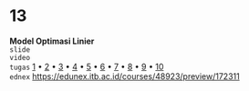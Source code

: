 # 13
**Model Optimasi Linier** \
`slide` []() \
`video` []() \
`tugas` [1](https://github.com/dudung/sk5003-02-2022-2/issues/16) &bull;
[2](https://github.com/dudung/sk5003-02-2022-2/issues/17) &bull;
[3](https://github.com/dudung/sk5003-02-2022-2/issues/18) &bull;
[4](https://github.com/dudung/sk5003-02-2022-2/issues/19) &bull;
[5](https://github.com/dudung/sk5003-02-2022-2/issues/20) &bull;
[6](https://github.com/dudung/sk5003-02-2022-2/issues/21) &bull;
[7](https://github.com/dudung/sk5003-02-2022-2/issues/22) &bull;
[8](https://github.com/dudung/sk5003-02-2022-2/issues/23) &bull;
[9](https://github.com/dudung/sk5003-02-2022-2/issues/24) &bull;
[10](https://github.com/dudung/sk5003-02-2022-2/issues/25) \
`ednex` https://edunex.itb.ac.id/courses/48923/preview/172311
